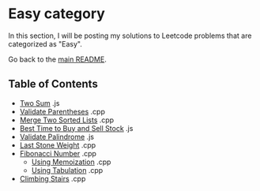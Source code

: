 # Easy category

In this section, I will be posting my solutions to Leetcode problems that are categorized as "Easy".

Go back to the [main README](../README.md).

## Table of Contents

- [Two Sum](./twoSum.js) .js
- [Validate Parentheses](./valid-parentheses.cpp) .cpp
- [Merge Two Sorted Lists](./mergeTwoSortedList.cpp) .cpp
- [Best Time to Buy and Sell Stock](./bestTimeToBuyAndSell.js) .js
- [Validate Palindrome](./validPalindrome.js) .js
- [Last Stone Weight](./1046-LastStoneWeight.cpp) .cpp
- [Fibonacci Number](./509-FibonacciNumbers.cpp) .cpp
  - [Using Memoization](./509-FibonacciNumbersMemoization.cpp) .cpp
  - [Using Tabulation](./509-FibonacciNumbersTabulation.cpp) .cpp
- [Climbing Stairs](./70-ClimbingStairs.cpp) .cpp
